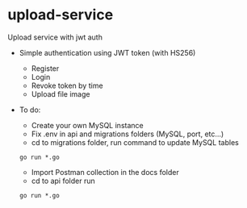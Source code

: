 # upload-service
Upload service with jwt auth

- Simple authentication using JWT token (with HS256)
    - Register
    - Login
    - Revoke token by time
    - Upload file image

- To do:
    - Create your own MySQL instance
    - Fix .env in api and migrations folders (MySQL, port, etc...)
    - cd to migrations folder, run command to update MySQL tables
    ```
    go run *.go
    ```
    - Import Postman collection in the docs folder
    - cd to api folder run
    ```
    go run *.go
    ```